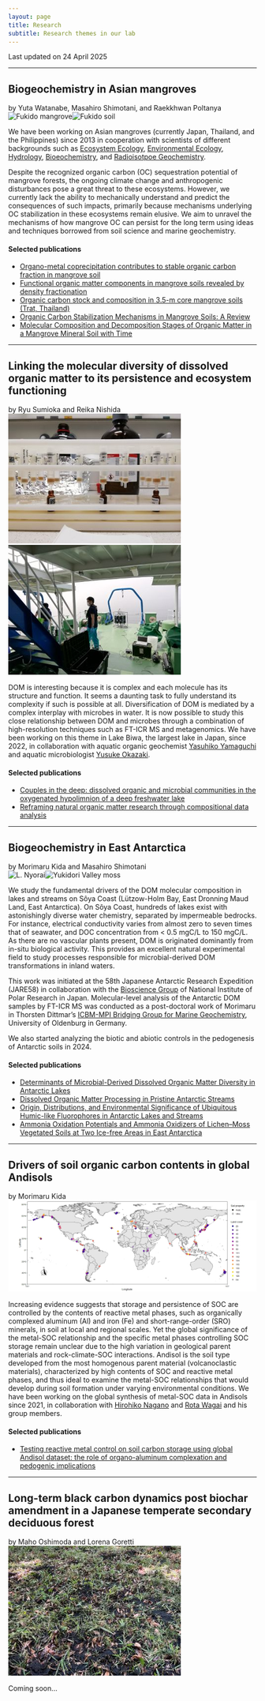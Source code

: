 ```yaml
---
layout: page
title: Research
subtitle: Research themes in our lab 
---
```

Last updated on 24 April 2025  

***
## Biogeochemistry in Asian mangroves
by Yuta Watanabe, Masahiro Shimotani, and Raekkhwan Poltanya  
![Fukido mangrove](/assets/img/Fukido.jpg)![Fukido soil](/assets/img/Fukidosoil.jpg)

We have been working on Asian mangroves (currently Japan, Thailand, and the Philippines) since 2013 in cooperation with scientists of different backgrounds such as [Ecosystem Ecology](https://researchmap.jp/read0166246?lang=en), [Environmental Ecology](https://researchmap.jp/synp?lang=en), [Hydrology](https://researchmap.jp/read0057438?lang=en), [Bioeochemistry](https://researchmap.jp/miyajima/?lang=en), and [Radioisotpoe Geochemistry](https://researchmap.jp/read0123371?lang=en).

Despite the recognized organic carbon (OC) sequestration potential of mangrove forests, the ongoing climate change and anthropogenic disturbances pose a great threat to these ecosystems. However, we currently lack the ability to mechanically understand and predict the consequences of such impacts, primarily because mechanisms underlying OC stabilization in these ecosystems remain elusive. We aim to unravel the mechanisms of how mangrove OC can persist for the long term using ideas and techniques borrowed from soil science and marine geochemistry.

#### Selected publications
* [Organo-metal coprecipitation contributes to stable organic carbon fraction in mangrove soil](https://www.sciencedirect.com/science/article/pii/S0341816225003777)
* [Functional organic matter components in mangrove soils revealed by density fractionation](https://www.tandfonline.com/doi/full/10.1080/00380768.2024.2304761)
* [Organic carbon stock and composition in 3.5-m core mangrove soils (Trat, Thailand)](https://www.sciencedirect.com/science/article/abs/pii/S0048969721047574)
* [Organic Carbon Stabilization Mechanisms in Mangrove Soils: A Review](https://doi.org/10.3390/f11090981)
* [Molecular Composition and Decomposition Stages of Organic Matter in a Mangrove Mineral Soil with Time](https://doi.org/10.1016/j.ecss.2019.106478)

***
## Linking the molecular diversity of dissolved organic matter to its persistence and ecosystem functioning
by Ryu Sumioka and Reika Nishida  
![SPE-DOM](/assets/img/IMG_20191212_140645.jpg)![L. Biwa](/assets/img/IMG_20220617_095335.jpg)

DOM is interesting because it is complex and each molecule has its structure and function. It seems a daunting task to fully understand its complexity if such is possible at all. Diversification of DOM is mediated by a complex interplay with microbes in water. It is now possible to study this close relationship between DOM and microbes through a combination of high-resolution techniques such as FT-ICR MS and metagenomics. We have been working on this theme in Lake Biwa, the largest lake in Japan, since 2022, in collaboration with aquatic organic geochemist [Yasuhiko Yamaguchi](https://sites.google.com/view/y-t-yamaguchi/home-english/about-me?authuser=0) and aquatic microbiologist [Yusuke Okazaki](https://yusukeokazaki.weebly.com/profile-english.html).

#### Selected publications
* [Couples in the deep: dissolved organic and microbial communities in the oxygenated hypolimnion of a deep freshwater lake](https://www.biorxiv.org/content/10.1101/2025.09.23.678040v1.abstract)
* [Reframing natural organic matter research through compositional data analysis](https://eartharxiv.org/repository/view/10506/)

***
## Biogeochemistry in East Antarctica
by Morimaru Kida and Masahiro Shimotani  
![L. Nyorai](/assets/img/DSCF6864_如来池.jpg)![Yukidori Valley moss](/assets/img/DSCF7253.jpg)

We study the fundamental drivers of the DOM molecular composition in lakes and streams on Sôya Coast (Lützow-Holm Bay, East Dronning Maud Land, East Antarctica).
On Sôya Coast, hundreds of lakes exist with astonishingly diverse water chemistry, separated by impermeable bedrocks. For instance, electrical conductivity varies from almost zero to seven times that of seawater, and DOC concentration from < 0.5 mgC/L to 150 mgC/L. As there are no vascular plants present, DOM is originated dominantly from in-situ biological activity. This provides an excellent natural experimental field to study processes responsible for microbial-derived DOM transformations in inland waters.

This work was initiated at the 58th Japanese Antarctic Research Expedition (JARE58) in collaboration with the [Bioscience Group](https://www.nipr.ac.jp/english/research/group/biology.html) of National Institute of Polar Research in Japan. Molecular-level analysis of the Antarctic DOM samples by FT-ICR MS was conducted as a post-doctoral work of Morimaru in Thorsten Dittmar’s [ICBM-MPI Bridging Group for Marine Geochemistry](https://uol.de/en/icbm/marine-geochemistry), University of Oldenburg in Germany.

We also started analyzing the biotic and abiotic controls in the pedogenesis of Antarctic soils in 2024.  

#### Selected publications
* [Determinants of Microbial-Derived Dissolved Organic Matter Diversity in Antarctic Lakes](https://pubs.acs.org/doi/10.1021/acs.est.3c00249)
* [Dissolved Organic Matter Processing in Pristine Antarctic Streams](https://pubs.acs.org/doi/10.1021/acs.est.1c03163)
* [Origin, Distributions, and Environmental Significance of Ubiquitous Humic-like Fluorophores in Antarctic Lakes and Streams](https://doi.org/10.1016/j.watres.2019.114901)
* [Ammonia Oxidation Potentials and Ammonia Oxidizers of Lichen–Moss Vegetated Soils at Two Ice-free Areas in East Antarctica](https://www.jstage.jst.go.jp/article/jsme2/35/1/35_ME19126/_article)

***
## Drivers of soil organic carbon contents in global Andisols
by Morimaru Kida  
![Global Andisols map](/assets/img/Map.jpg)

Increasing evidence suggests that storage and persistence of SOC are controlled by the contents of reactive metal phases, such as organically complexed aluminum (Al) and iron (Fe) and short-range-order (SRO) minerals, in soil at local and regional scales. Yet the global significance of the metal-SOC relationship and the specific metal phases controlling SOC storage remain unclear due to the high variation in geological parent materials and rock-climate-SOC interactions. Andisol is the soil type developed from the most homogenous parent material (volcanoclastic materials), characterized by high contents of SOC and reactive metal phases, and thus ideal to examine the metal-SOC relationships that would develop during soil formation under varying environmental conditions. We have been working on the global synthesis of metal-SOC data in Andisols since 2021, in collaboration with [Hirohiko Nagano](https://researchers.adm.niigata-u.ac.jp/html/200002466_en.html) and [Rota Wagai](https://scholar.google.co.jp/citations?user=iGdkNa4AAAAJ&hl=ja) and his group members.

#### Selected publications
* [Testing reactive metal control on soil carbon storage using global Andisol dataset: the role of organo-aluminum complexation and pedogenic implications](https://papers.ssrn.com/sol3/papers.cfm?abstract_id=5518303)

***
## Long-term black carbon dynamics post biochar amendment in a Japanese temperate secondary deciduous forest
by Maho Oshimoda and Lorena Goretti  
![Biochar](/assets/img/IMG_5858.jpg)

Coming soon...  
